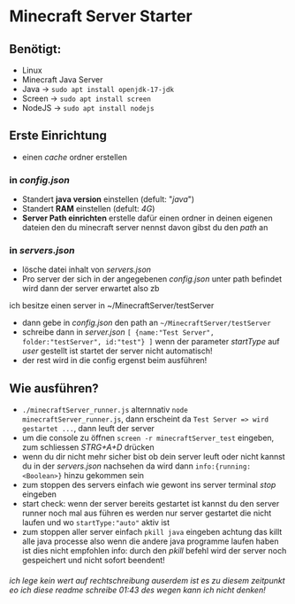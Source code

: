 # Minecraft Server Starter

## Benötigt:
- Linux
- Minecraft Java Server
- Java -> `sudo apt install openjdk-17-jdk`
- Screen -> `sudo apt install screen`
- NodeJS -> `sudo apt install nodejs`

## Erste Einrichtung
- einen *cache* ordner erstellen
### in *config.json*
- Standert **java version** einstellen (defult: "*java*")
- Standert **RAM** einstellen (defult: *4G*)
- **Server Path einrichten** erstelle dafür einen ordner in deinen eigenen dateien den du minecraft server nennst davon gibst du den *path* an

### in *servers.json*
- lösche datei inhalt von *servers.json*
- Pro server der sich in der angegebenen *config.json* unter path befindet wird dann der server erwartet also zb

ich besitze einen server in ~/MinecraftServer/testServer

- dann gebe in *config.json* den path an `~/MinecraftServer/testServer`
- schreibe dann in *server.json* `[ {name:"Test Server", folder:"testServer", id:"test"} ]` wenn der parameter *startType* auf *user* gestellt ist startet der server nicht automatisch!
- der rest wird in die config ergenst beim ausführen!

## Wie ausführen?
- `./minecraftServer_runner.js` alternnativ `node minecraftServer_runner.js`, dann erscheint da `Test Server => wird gestartet ...`, dann leuft der server
- um die console zu öffnen `screen -r minecraftServer_test` eingeben, zum schliessen *STRG+A+D* drücken
- wenn du dir nicht mehr sicher bist ob dein server leuft oder nicht kannst du in der *servers.json* nachsehen da wird dann `info:{running:<Boolean>}` hinzu gekommen sein
- zum stoppen des servers einfach wie gewont ins server terminal *stop* eingeben
- start check: wenn der server bereits gestartet ist kannst du den server runner noch mal aus führen es werden nur server gestartet die nicht laufen und wo `startType:"auto"` aktiv ist
- zum stoppen aller server einfach `pkill java` eingeben achtung das killt alle java processe also wenn die andere java programme laufen haben ist dies nicht empfohlen info: durch den *pkill* befehl wird der server noch gespeichert und nicht sofort beendent!

###### ich lege kein wert auf rechtschreibung auserdem ist es zu diesem zeitpunkt eo ich diese readme schreibe 01:43 des wegen kann ich nicht denken!
